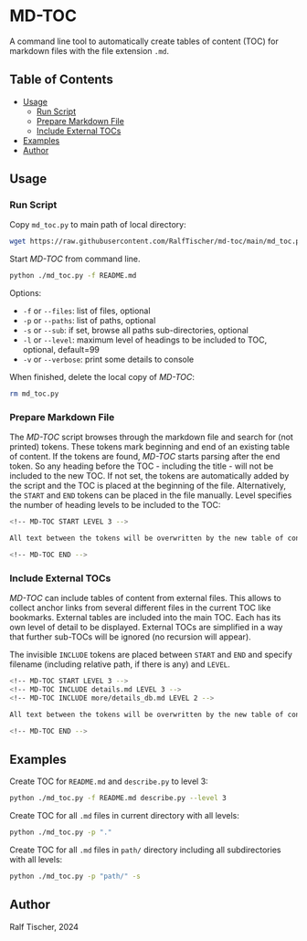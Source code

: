 # MD-TOC

A command line tool to automatically create tables of content (TOC) for markdown files with the file extension `.md`. 

<!-- MD-TOC START LEVEL 3 -->

## Table of Contents

  - [Usage](#usage)
    - [Run Script](#run-script)
    - [Prepare Markdown File](#prepare-markdown-file)
    - [Include External TOCs](#include-external-tocs)
  - [Examples](#examples)
  - [Author](#author)

<!-- MD-TOC END -->

## Usage

### Run Script

Copy `md_toc.py` to main path of local directory:
```bash
wget https://raw.githubusercontent.com/RalfTischer/md-toc/main/md_toc.py
```

Start _MD-TOC_ from command line. 
```bash
python ./md_toc.py -f README.md
```

Options:
* `-f` or `--files`: list of files, optional
* `-p` or `--paths`: list of paths, optional
* `-s` or `--sub`: if set, browse all paths sub-directories, optional
* `-l` or `--level`: maximum level of headings to be included to TOC, optional, default=99
* `-v` or `--verbose`: print some details to console 

When finished, delete the local copy of _MD-TOC_:
```bash
rm md_toc.py
```

### Prepare Markdown File

The _MD-TOC_ script browses through the markdown file and search for (not printed) tokens. These tokens mark beginning and end of an existing table of content. 
If the tokens are found, _MD-TOC_ starts parsing after the end token. So any heading before the TOC - including the title - will not be included to the new TOC.
If not set, the tokens are automatically added by the script and the TOC is placed at the beginning of the file. 
Alternatively, the `START` and `END` tokens can be placed in the file manually. Level specifies the number of heading levels to be included to the TOC:

```bash
<!-- MD-TOC START LEVEL 3 -->

All text between the tokens will be overwritten by the new table of content.

<!-- MD-TOC END -->

``` 
### Include External TOCs

_MD-TOC_ can include tables of content from external files. This allows to collect anchor links from several different files in the current TOC like bookmarks.
External tables are included into the main TOC. Each has its own level of detail to be displayed. 
External TOCs are simplified in a way that further sub-TOCs will be ignored (no recursion will appear).

The invisible `INCLUDE` tokens are placed between `START` and `END` and specify filename (including relative path, if there is any) and `LEVEL`. 

```bash
<!-- MD-TOC START LEVEL 3 -->
<!-- MD-TOC INCLUDE details.md LEVEL 3 -->
<!-- MD-TOC INCLUDE more/details_db.md LEVEL 2 -->

All text between the tokens will be overwritten by the new table of content.

<!-- MD-TOC END -->
```

## Examples

Create TOC for `README.md` and `describe.py` to level 3:
```bash
python ./md_toc.py -f README.md describe.py --level 3
```

Create TOC for all `.md` files in current directory with all levels:
```bash
python ./md_toc.py -p "."
```

Create TOC for all `.md` files in `path/` directory including all subdirectories with all levels:
```bash
python ./md_toc.py -p "path/" -s
```
## Author

Ralf Tischer, 2024

